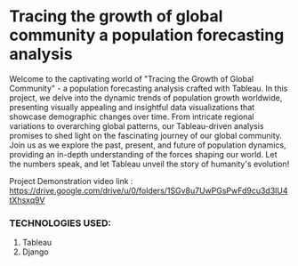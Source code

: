 # Tracing the growth of global community a population forecasting analysis
Welcome to the captivating world of "Tracing the Growth of Global Community" - a population forecasting analysis crafted with Tableau. In this project, we delve into the dynamic trends of population growth worldwide, presenting visually appealing and insightful data visualizations that showcase demographic changes over time. From intricate regional variations to overarching global patterns, our Tableau-driven analysis promises to shed light on the fascinating journey of our global community. Join us as we explore the past, present, and future of population dynamics, providing an in-depth understanding of the forces shaping our world. Let the numbers speak, and let Tableau unveil the story of humanity's evolution!

Project Demonstration video link : https://drive.google.com/drive/u/0/folders/1SGv8u7UwPGsPwFd9cu3d3lU4tXhsxq9V

### TECHNOLOGIES USED:
 1) Tableau
 2) Django
